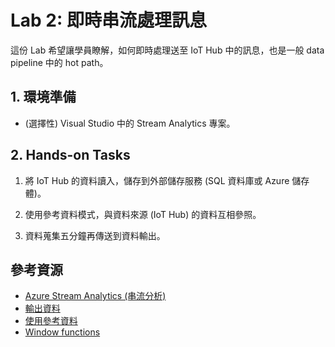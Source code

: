 # Lab 2: 即時串流處理訊息

這份 Lab 希望讓學員瞭解，如何即時處理送至 IoT Hub 中的訊息，也是一般 data pipeline 中的 hot path。

## 1. 環境準備

* (選擇性) Visual Studio 中的 Stream Analytics 專案。

## 2. Hands-on Tasks

1. 將 IoT Hub 的資料讀入，儲存到外部儲存服務 (SQL 資料庫或 Azure 儲存體)。

2. 使用參考資料模式，與資料來源 (IoT Hub) 的資料互相參照。

3. 資料蒐集五分鐘再傳送到資料輸出。

## 參考資源

* [Azure Stream Analytics (串流分析)](https://azure.microsoft.com/zh-tw/services/stream-analytics/)
* [輸出資料](https://docs.microsoft.com/zh-tw/azure/stream-analytics/stream-analytics-define-outputs)
* [使用參考資料](https://docs.microsoft.com/zh-tw/azure/stream-analytics/stream-analytics-use-reference-data)
* [Window functions](https://docs.microsoft.com/zh-tw/azure/stream-analytics/stream-analytics-window-functions)